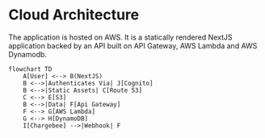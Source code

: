 # Cloud Architecture

The application is hosted on AWS. It is a statically rendered NextJS application backed by an API built on API Gateway, AWS Lambda and AWS Dynamodb.

```mermaid
flowchart TD
    A[User] <--> B(NextJS)
    B <-->|Authenticates Via| J[Cognito]
    B <-->|Static Assets| C[Route 53]
    C <--> E[S3]
    B <-->|Data| F[Api Gateway]
    F <--> G[AWS Lambda]
    G <--> H[DynamoDB]
    I[Chargebee] -->|Webhook| F
```
